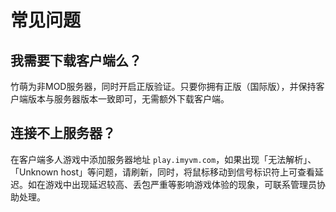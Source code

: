 # 常见问题

## 我需要下载客户端么？

竹萌为非MOD服务器，同时开启正版验证。只要你拥有正版（国际版），并保持客户端版本与服务器版本一致即可，无需额外下载客户端。

## 连接不上服务器？

在客户端多人游戏中添加服务器地址 `play.imyvm.com`，如果出现「无法解析」、「Unknown host」等问题，请刷新，同时，将鼠标移动到信号标识符上可查看延迟。如在游戏中出现延迟较高、丢包严重等影响游戏体验的现象，可联系管理员协助处理。

